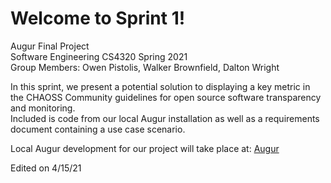 # Welcome to Sprint 1!  
Augur Final Project  
Software Engineering CS4320 Spring 2021  
Group Members: Owen Pistolis, Walker Brownfield, Dalton Wright  

In this sprint, we present a potential solution to displaying a key metric in the CHAOSS Community guidelines for open source software transparency and monitoring.  
Included is code from our local Augur installation as well as a requirements document containing a use case scenario.  

Local Augur development for our project will take place at: [Augur](http://owenpistolis.com:5000/api/unstable)  

Edited on 4/15/21
